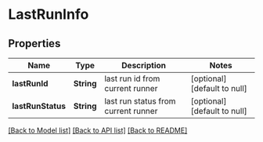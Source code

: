 # LastRunInfo
## Properties

| Name | Type | Description | Notes |
|------------ | ------------- | ------------- | -------------|
| **lastRunId** | **String** | last run id from current runner | [optional] [default to null] |
| **lastRunStatus** | **String** | last run status from current runner | [optional] [default to null] |

[[Back to Model list]](../README.md#documentation-for-models) [[Back to API list]](../README.md#documentation-for-api-endpoints) [[Back to README]](../README.md)

